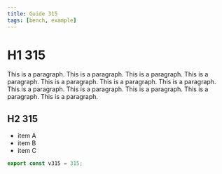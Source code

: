 ```yaml
---
title: Guide 315
tags: [bench, example]
---
```


# H1 315

This is a paragraph. This is a paragraph. This is a paragraph. This is a paragraph. This is a paragraph. This is a paragraph. This is a paragraph. This is a paragraph. This is a paragraph. This is a paragraph. This is a paragraph. This is a paragraph. 

## H2 315

- item A
- item B
- item C

```ts
export const v315 = 315;
```